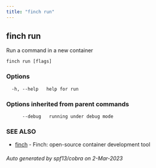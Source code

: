 ```yaml
---
title: "finch run"
---
```

## finch run

Run a command in a new container

```
finch run [flags]
```

### Options

```
  -h, --help   help for run
```

### Options inherited from parent commands

```
      --debug   running under debug mode
```

### SEE ALSO

* [finch](../finch/)	 - Finch: open-source container development tool

###### Auto generated by spf13/cobra on 2-Mar-2023

